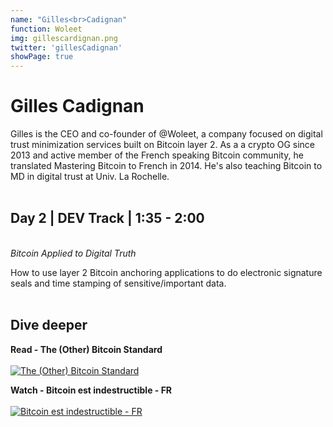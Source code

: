 ```yaml
---
name: "Gilles<br>Cadignan"
function: Woleet
img: gillescardignan.png
twitter: 'gillesCadignan'
showPage: true
---
```


# Gilles Cadignan
 
Gilles is the CEO and co-founder of @Woleet, a company focused on digital trust minimization services built on Bitcoin layer 2. As a a crypto OG since 2013 and active member of the French speaking Bitcoin community, he translated Mastering Bitcoin to French in 2014. He's also teaching Bitcoin to MD in digital trust at Univ. La Rochelle.
<br><br>

## Day 2 | DEV Track | 1:35 - 2:00
<br>
<i>Bitcoin Applied to Digital Truth</i><br>

How to use layer 2 Bitcoin anchoring applications to do electronic signature seals and time stamping of sensitive/important data.<br><br>

## Dive deeper


<div class="grid grid-cols-1 md:grid-cols-2 gap-5">
<div class="p-3 my-2">

**Read - The (Other) Bitcoin Standard** <br><br>
[ ![The (Other) Bitcoin Standard](/2021/content/gilles_standard.png)](https://medium.com/@gillesCadignan/the-other-bitcoin-standard-226e743687dd/)
</div>

<div class="p-3 my-2">

**Watch - Bitcoin est indestructible - FR** <br><br>
[ ![Bitcoin est indestructible - FR](/2021/content/gilles_bitcoin.png)](https://www.youtube.com/watch?v=r14_D2EbPqk/)
</div>

</div>

<br>



